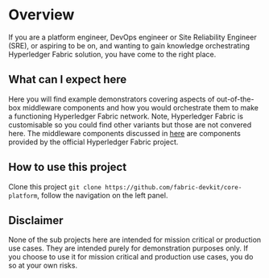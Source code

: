 # Overview

If you are a platform engineer, DevOps engineer or Site Reliability Engineer (SRE), or aspiring to be on, and wanting to gain knowledge orchestrating Hyperledger Fabric solution, you have come to the right place.

## What can I expect here

Here you will find example demonstrators covering aspects of out-of-the-box middleware components and how you would orchestrate them to make a functioning Hyperledger Fabric network. Note, Hyperledger Fabric is customisable so you could find other variants but those are not convered here. The middleware components discussed in [here](https://github.com/fabric-devkit/core-platform) are components provided by the official Hyperledger Fabric project.

## How to use this project

Clone this project `git clone https://github.com/fabric-devkit/core-platform`, follow the navigation on the left panel.

## Disclaimer

None of the sub projects here are intended for mission critical or production use cases. They are intended purely for demonstration purposes only. If you choose to use it for mission critical and production use cases, you do so at your own risks.
